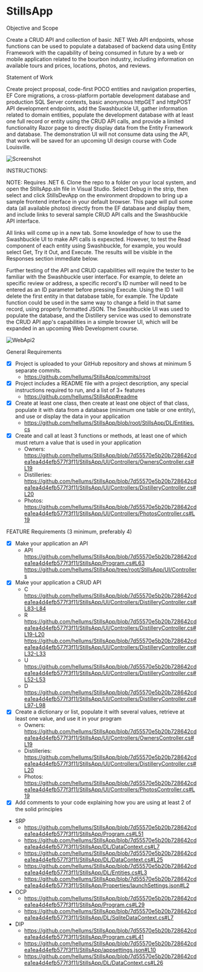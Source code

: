 # StillsApp

Objective and Scope

Create a CRUD API and collection of basic .NET Web API endpoints, whose functions can be used to populate a databased of backend data using Entity Framework with the capability of being consumed in future by a web or mobile application related to the bourbon industry, including information on available tours and prices, locations, photos, and reviews.

Statement of Work

Create project proposal, code-first POCO entities and navigation properties, EF Core migrations, a cross-platform portable development database and production SQL Server contexts, basic anonymous httpGET and httpPOST API development endpoints, add the Swashbuckle UI, gather information related to domain entities, populate the development database with at least one full record or entity using the CRUD API calls, and provide a limited functionality Razor page to directly display data from the Entity Framework and database. The demonstration UI will not consume data using the API, that work will be saved for an upcoming UI design course with Code Louisville.

![Screenshot](https://user-images.githubusercontent.com/83464025/202695648-213ea917-3adc-416f-b002-0e1c7a6798e6.png)

INSTRUCTIONS:

NOTE: Requires .NET 6. Clone the repo to a folder on your local system, and open the StillsApp.sln file in Visual Studio. Select Debug in the strip, then select and click StillsDevApp on the environment dropdown to bring up a sample frontend interface in your default browser. This page will pull some data (all available photos) directly from the EF database and display them, and include links to several sample CRUD API calls and the Swashbuckle API interface. 

All links will come up in a new tab. Some knowledge of how to use the Swashbuckle UI to make API calls is expexcted. However, to test the Read component of each entity using Swashbuckle, for example, you would select Get, Try it Out, and Execute. The results will be visible in the Responses section immediate below. 

Further testing of the API and CRUD capabilities will require the tester to be familiar with the Swashbuckle user interface. For example, to delete an specific review or address, a specific record's ID number will need to be entered as an ID parameter before pressing Execute. Using the ID 1 will delete the first entity in that database table, for example. The Update function could be used in the same way to change a field in that same record, using properly formatted JSON. The Swashbuckle UI was used to populate the database, and the Distillery service was used to demonstrate the CRUD API app's capabilities in a simple browser UI, which will be expanded in an upcoming Web Development course.

![WebApi2](https://user-images.githubusercontent.com/83464025/194877848-dc32a620-fe95-4d28-b5ef-6d5e522e9736.jpg)

General Requirements
- [x] Project is uploaded to your GitHub repository and shows at minimum 5 separate commits.
  - https://github.com/hellums/StillsApp/commits/root
- [x] Project includes a README file with a project description, any special instructions required to run, and a list of 3+ features
  - https://github.com/hellums/StillsApp#readme
- [x] Create at least one class, then create at least one object of that class, populate it with data from a database (minimum one table or one entity), and use or display the data in your application
  - https://github.com/hellums/StillsApp/blob/root/StillsApp/DL/Entities.cs
- [x] Create and call at least 3 functions or methods, at least one of which must return a value that is used in your application
  - Owners: https://github.com/hellums/StillsApp/blob/7d55570e5b20b728642cdea1ea4d4efb577f3f11/StillsApp/UI/Controllers/OwnersController.cs#L19
  - Distilleries: https://github.com/hellums/StillsApp/blob/7d55570e5b20b728642cdea1ea4d4efb577f3f11/StillsApp/UI/Controllers/DistilleryController.cs#L20
  - Photos: https://github.com/hellums/StillsApp/blob/7d55570e5b20b728642cdea1ea4d4efb577f3f11/StillsApp/UI/Controllers/PhotosController.cs#L19

FEATURE Requirements (3 minimum, preferably 4)
- [x] Make your application an API
  - API
      https://github.com/hellums/StillsApp/blob/7d55570e5b20b728642cdea1ea4d4efb577f3f11/StillsApp/Program.cs#L63
      https://github.com/hellums/StillsApp/tree/root/StillsApp/UI/Controllers
- [x] Make your application a CRUD API
  - C https://github.com/hellums/StillsApp/blob/7d55570e5b20b728642cdea1ea4d4efb577f3f11/StillsApp/UI/Controllers/DistilleryController.cs#L83-L84
  - R https://github.com/hellums/StillsApp/blob/7d55570e5b20b728642cdea1ea4d4efb577f3f11/StillsApp/UI/Controllers/DistilleryController.cs#L19-L20
      https://github.com/hellums/StillsApp/blob/7d55570e5b20b728642cdea1ea4d4efb577f3f11/StillsApp/UI/Controllers/DistilleryController.cs#L32-L33
  - U https://github.com/hellums/StillsApp/blob/7d55570e5b20b728642cdea1ea4d4efb577f3f11/StillsApp/UI/Controllers/DistilleryController.cs#L52-L53
  - D https://github.com/hellums/StillsApp/blob/7d55570e5b20b728642cdea1ea4d4efb577f3f11/StillsApp/UI/Controllers/DistilleryController.cs#L97-L98
- [x] Create a dictionary or list, populate it with several values, retrieve at least one value, and use it in your program
  - Owners: https://github.com/hellums/StillsApp/blob/7d55570e5b20b728642cdea1ea4d4efb577f3f11/StillsApp/UI/Controllers/OwnersController.cs#L19
  - Distilleries: https://github.com/hellums/StillsApp/blob/7d55570e5b20b728642cdea1ea4d4efb577f3f11/StillsApp/UI/Controllers/DistilleryController.cs#L20
  - Photos: https://github.com/hellums/StillsApp/blob/7d55570e5b20b728642cdea1ea4d4efb577f3f11/StillsApp/UI/Controllers/PhotosController.cs#L19
- [x] Add comments to your code explaining how you are using at least 2 of the solid principles
- SRP
  - https://github.com/hellums/StillsApp/blob/7d55570e5b20b728642cdea1ea4d4efb577f3f11/StillsApp/Program.cs#L51
  - https://github.com/hellums/StillsApp/blob/7d55570e5b20b728642cdea1ea4d4efb577f3f11/StillsApp/DL/DataContext.cs#L7
  - https://github.com/hellums/StillsApp/blob/7d55570e5b20b728642cdea1ea4d4efb577f3f11/StillsApp/DL/DataContext.cs#L25
  - https://github.com/hellums/StillsApp/blob/7d55570e5b20b728642cdea1ea4d4efb577f3f11/StillsApp/DL/Entities.cs#L3
  - https://github.com/hellums/StillsApp/blob/7d55570e5b20b728642cdea1ea4d4efb577f3f11/StillsApp/Properties/launchSettings.json#L2
- OCP
  - https://github.com/hellums/StillsApp/blob/7d55570e5b20b728642cdea1ea4d4efb577f3f11/StillsApp/Program.cs#L29
  - https://github.com/hellums/StillsApp/blob/7d55570e5b20b728642cdea1ea4d4efb577f3f11/StillsApp/DL/SqliteDataContext.cs#L7
- DIP
  - https://github.com/hellums/StillsApp/blob/7d55570e5b20b728642cdea1ea4d4efb577f3f11/StillsApp/Program.cs#L41
  - https://github.com/hellums/StillsApp/blob/7d55570e5b20b728642cdea1ea4d4efb577f3f11/StillsApp/appsettings.json#L10
  - https://github.com/hellums/StillsApp/blob/7d55570e5b20b728642cdea1ea4d4efb577f3f11/StillsApp/DL/DataContext.cs#L26


